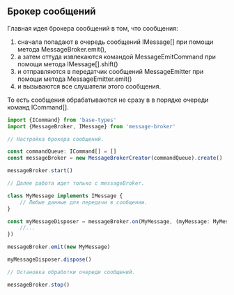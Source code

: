 Брокер сообщений
----------------

Главная идея брокера сообщений в том, что сообщения:
1) сначала попадают в очередь сообщений IMessage[] при помощи метода MessageBroker.emit(), 
2) а затем оттуда извлекаются командой MessageEmitCommand при помощи метода IMessage[].shift()
3) и отправляются в передатчик сообщений MessageEmitter при помощи метода MessageEmitter.emit()
4) и вызываются все слушатели этого сообщения.

То есть сообщения обрабатываются не сразу в в порядке очереди команд ICommand[].

```typescript
import {ICommand} from 'base-types'
import {MessageBroker, IMessage} from 'message-broker'

// Настройка брокера сообщений.

const commandQueue: ICommand[] = []
const messageBroker = new MessageBrokerCreator(commandQueue).create()

messageBroker.start()

// Далее работа идет только с messageBroker.

class MyMessage implements IMessage {
	// Любые данные для передачи в сообщении.
}

const myMessageDisposer = messageBroker.on(MyMessage, (myMessage: MyMessage) => {
	//...
})

messageBroker.emit(new MyMessage)

myMessageDisposer.dispose()

// Остановка обработки очереди сообщений.

messageBroker.stop()
```
